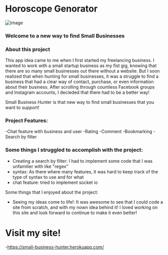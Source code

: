 # Horoscope Genorator

![image](https://user-images.githubusercontent.com/77587592/115947691-518acd00-a497-11eb-9c91-ff702504e9a3.png)

### Welcome to a new way to find Small Businesses 

### About this project

This app idea came to me when I first started my freelancing business. I wanted to work with a small startup business as my fist gig, knowing that there are so many small businesses out there without a website. But I soon realized that when hunting for small businesses, it was a struggle to find a business that had a clear way of contact, purchase, or even information about their business. After scrolling through countless Facebook groups and Instagram accounts, I decieded that there had to be a better way!

Small Business Hunter is that new way to find small businesses that you want to support!

### Project Features:

-Chat feature with business and user
-Rating
-Comment
-Bookmarking
-Search by filter

### Some things I struggled to accomplish with the project:

- Creating a search by filter: I had to implement some code that I was unfamilier with like "regex"
- syntax: As there where many features, it was hard to keep track of the type of syntax to use and for what
- chat feature: tried to implement socket io

Some things that I enjoyed about the project: 

- Seeing my ideas come to life!: It was awesome to see that I could code a site from scratch, and with my nown idea behind it! I loved working on this site and look forward to continue to make it even better!

# Visit my site!
-https://small-business-hunter.herokuapp.com/

